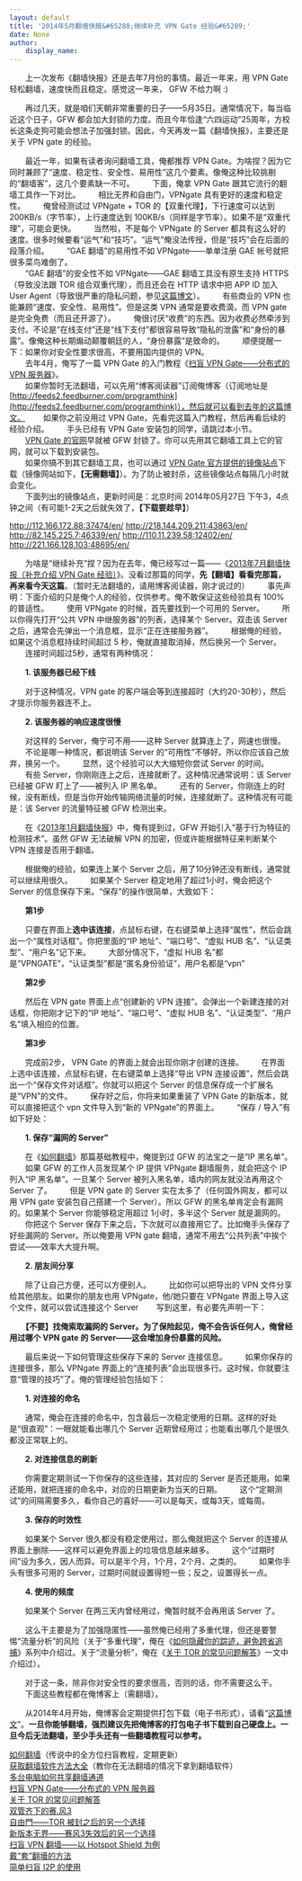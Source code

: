 ```yaml
---
layout: default
title: '2014年5月翻墙快报&#65288;继续补充 VPN Gate 经验&#65289;'
date: None
author:
    display_name: 
---
```


　　上一次发布《翻墙快报》还是去年7月份的事情。最近一年来，用 VPN Gate 轻松翻墙，速度快而且稳定。感觉这一年来， GFW 不给力啊 :)

　　再过几天，就是咱们天朝非常重要的日子——5月35日。通常情况下，每当临近这个日子，GFW 都会加大封锁的力度。而且今年恰逢“六四运动”25周年，方校长这条走狗可能会想法子加强封锁。因此，今天再发一篇《翻墙快报》，主要还是关于 VPN gate 的经验。

　　最近一年，如果有读者询问翻墙工具，俺都推荐 VPN Gate。为啥捏？因为它同时兼顾了“速度、稳定性、安全性、易用性”这几个要素。像俺这种比较挑剔的“翻墙客”，这几个要素缺一不可。 　　下面，俺拿 VPN Gate 跟其它流行的翻墙工具作一下对比。 　　相比无界和自由门，VPNgate 具有更好的速度和稳定性。 　　俺曾经测试过 VPNgate + TOR 的【双重代理】，下行速度可以达到 200KB/s（字节率），上行速度达到 100KB/s（同样是字节率）。如果不是“双重代理”，可能会更快。 　　当然啦，不是每个 VPNgate 的 Server 都具有这么好的速度。很多时候要看“运气”和“技巧”。“运气”俺没法传授，但是“技巧”会在后面的段落介绍。 　　“GAE 翻墙”的易用性不如 VPNgate——单单注册 GAE 帐号就把很多菜鸟难倒了。  
　　“GAE 翻墙”的安全性不如 VPNgate——GAE 翻墙工具没有原生支持 HTTPS（导致没法跟 TOR 组合双重代理），而且还会在 HTTP 请求中把 APP ID 加入 User Agent（导致很严重的隐私问题，参见[这篇博文](https://program-think.blogspot.com/2014/01/privacy-protection-5.html)）。 　　有些商业的 VPN 也能兼顾“速度、安全性、易用性”。但是这类 VPN 通常是要收费滴，而 VPN gate 是完全免费（而且还开源了）。 　　俺很讨厌“收费”的东西。因为收费必然牵涉到支付。不论是“在线支付”还是“线下支付”都很容易导致“隐私的泄露”和“身份的暴露”。像俺这种长期煽动颠覆朝廷的人，“身份暴露”是致命的。 　　顺便提醒一下：如果你对安全性要求很高，不要用国内提供的 VPN。  
　　去年4月，俺写了一篇 VPN Gate 的入门教程《[扫盲 VPN Gate——分布式的 VPN 服务器](https://program-think.blogspot.com/2013/04/gfw-vpngate.html)》。  
　　如果你暂时无法翻墙，可以先用“博客阅读器”订阅俺博客（订阅地址是 [http://feeds2.feedburner.com/programthink](http://feeds2.feedburner.com/programthink)），然后就可以看到去年的这篇博文。 　　如果你之前没用过 VPN Gate，先看完这篇入门教程，然后再看后续的经验介绍。 　　手头已经有 VPN Gate 安装包的同学，请跳过本小节。  
　　[VPN Gate 的官网](http://www.vpngate.net/cn/)早就被 GFW 封锁了。你可以先用其它翻墙工具上它的官网，就可以下载到安装包。  
　　如果你搞不到其它翻墙工具，也可以通过 [VPN Gate 官方提供的镜像站点](http://www.vpngate.net/cn/sites.aspx)下载（镜像网站如下，**【无需翻墙】**）。为了防止被封杀，这些镜像站点每隔几小时就会变化。  
　　下面列出的镜像站点，更新时间是：北京时间 2014年05月27日 下午3，4点钟之间（有可能1-2天之后就失效了，**【下载要趁早】**）  

http://112.166.172.88:37474/en/
http://218.144.209.211:43863/en/
http://82.145.225.7:46339/en/
http://110.11.239.58:12402/en/
http://221.166.128.103:48695/en/

  
　　为啥是“继续补充”捏？因为在去年，俺已经写过一篇——《[2013年7月翻墙快报（补充介绍 VPN Gate 经验）](https://program-think.blogspot.com/2013/07/gfw-news.html)》。没看过那篇的同学，**先【翻墙】看看完那篇，再来看今天这篇**。（暂时无法翻墙的，请用博客阅读器，刚才说过的） 　　事先声明：下面介绍的只是俺个人的经验，仅供参考。俺不敢保证这些经验具有 100% 的普适性。 　　使用 VPNgate 的时候，首先要找到一个可用的 Server。 　　所以你得先打开“公共 VPN 中继服务器”的列表，选择某个 Server。双击该 Server 之后，通常会先弹出一个消息框，显示“正在连接服务器”。 　　根据俺的经验，如果这个消息框持续时间超过 5 秒，俺就直接取消掉，然后换另一个 Server。 　　连接时间超过5秒，通常有两种情况：

　　**1\. 该服务器已经下线**

　　对于这种情况，VPN gate 的客户端会等到连接超时（大约20-30秒），然后才提示你服务器连不上。

　　**2\. 该服务器的响应速度很慢**

　　对这样的 Server，俺宁可不用——这种 Server 就算连上了，网速也很慢。 　　不论是哪一种情况，都说明该 Server 的“可用性”不够好。所以你应该自己放弃，换另一个。 　　显然，这个经验可以大大缩短你尝试 Server 的时间。 　　有些 Server，你刚刚连上之后，连接就断了。这种情况通常说明：该 Server 已经被 GFW 盯上了——被列入 IP 黑名单。 　　还有的 Server，你刚连上的时候，没有断线，但是当你开始传输网络流量的时候，连接就断了。这种情况有可能是：该 Server 的流量特征被 GFW 检测出来。

　　在《[2013年1月翻墙快报](https://program-think.blogspot.com/2013/01/gfw-news.html)》中，俺有提到过，GFW 开始引入“基于行为特征的检测技术”。虽然 GFW 无法破解 VPN 的加密，但或许能根据特征来判断某个 VPN 连接是否用于翻墙。

　　根据俺的经验，如果连上某个 Server 之后，用了10分钟还没有断线，通常就可以继续用很久。 　　如果某个 Server 稳定地用了超过1小时，俺会把这个 Server 的信息保存下来。“保存”的操作很简单，大致如下：

　　**第1步**

  
　　只要在界面上**选中该连接**，点鼠标右键，在右键菜单上选择“属性”，然后会跳出一个“属性对话框”。你把里面的“IP 地址”、“端口号”、“虚拟 HUB 名”、“认证类型”、“用户名”记下来。 　　大部分情况下，“虚拟 HUB 名”都是“VPNGATE”，“认证类型”都是“匿名身份验证”，用户名都是“vpn”

　　**第2步**

　　然后在 VPN gate 界面上点“创建新的 VPN 连接”。会弹出一个新建连接的对话框，你把刚才记下的“IP 地址”、“端口号”、“虚拟 HUB 名”、“认证类型”、“用户名”填入相应的位置。

　　**第3步**

　　完成前2步， VPN Gate 的界面上就会出现你刚才创建的连接。 　　在界面上选中该连接，点鼠标右键，在右键菜单上选择“导出 VPN 连接设置”，然后会跳出一个“保存文件对话框”。你就可以把这个 Server 的信息保存成一个扩展名是“VPN”的文件。 　　保存好之后，你将来如果重装了 VPN Gate 的新版本，就可以直接把这个 vpn 文件导入到“新的 VPNgate”的界面上。 　　“保存 / 导入”有如下好处：

　　**1\. 保存“漏网的 Server”**

  
　　在《[如何翻墙](https://program-think.blogspot.com/2009/05/how-to-break-through-gfw.html)》那篇基础教程中，俺提到过 GFW 的法宝之一是“IP 黑名单”。 　　如果 GFW 的工作人员发现某个 IP 提供 VPNgate 翻墙服务，就会把这个 IP 列入“IP 黑名单”。一旦某个 Server 被列入黑名单，墙内的网友就没法再用这个 Server 了。 　　但是 VPN gate 的 Server 实在太多了（任何国外网友，都可以用 VPN gate 安装包自己搭建一个 Server）。所以 GFW 的黑名单肯定会有漏网的。如果某个 Server 你能够稳定用超过 1小时，多半这个 Server 就是漏网的。 　　你把这个 Server 保存下来之后，下次就可以直接用它了。比如俺手头保存了好些漏网的 Server。所以俺要用 VPN gate 翻墙，通常不用去“公共列表”中挨个尝试——效率大大提升啊。

　　**2\. 朋友间分享**

　　除了让自己方便，还可以方便别人。 　　比如你可以把导出的 VPN 文件分享给其他朋友。如果你的朋友也用 VPNgate，他/她只要在 VPNgate 界面上导入这个文件，就可以尝试连接这个 Server 　　写到这里，有必要先声明一下：

　　**【不要】找俺索取漏网的 Server。为了保险起见，俺不会告诉任何人，俺曾经用过哪个 VPN gate 的 Server——这会增加身份暴露的风险。**

　　最后来说一下如何管理这些保存下来的 Server 连接信息。 　　如果你保存的连接很多，那么 VPNgate 界面上的“连接列表”会出现很多行。这时候，你就要注意“管理的技巧”了。俺的管理经验包括如下：

　　**1\. 对连接的命名**

　　通常，俺会在连接的命名中，包含最后一次稳定使用的日期。这样的好处是“很直观”：一眼就能看出哪几个 Server 近期曾经用过；也能看出哪几个是很久都没正常联上的。

　　**2\. 对连接信息的刷新**

　　你需要定期测试一下你保存的这些连接，其对应的 Server 是否还能用。如果还能用，就把连接的命名中，对应的日期更新为当天的日期。 　　这个“定期测试”的间隔需要多久，看你自己的喜好——可以是每天，或每3天，或每周。

　　**3\. 保存的时效性**

　　如果某个 Server 很久都没有稳定使用过，那么俺就把这个 Server 的连接从界面上删除——这样可以避免界面上的垃圾信息越来越多。 　　这个“过期时间”设为多久，因人而异。可以是半个月，1个月，2个月、之类的。 　　如果你手头有很多可用的 Server，过期时间就设置得短一些；反之，设置得长一点。

　　**4\. 使用的频度**

　　如果某个 Server 在两三天内曾经用过，俺暂时就不会再用该 Server 了。

　　这么干主要是为了加强隐匿性——虽然俺已经用了多重代理，但还是要警惕“流量分析”的风险（关于“多重代理”，俺在《[如何隐藏你的踪迹，避免跨省追捕](https://program-think.blogspot.com/2010/04/howto-cover-your-tracks-0.html)》系列中介绍过。关于“流量分析”，俺在《[关于 TOR 的常见问题解答](https://program-think.blogspot.com/2013/11/tor-faq.html)》一文中介绍过）。

　　对于这一条，除非你对安全性的要求很高，否则的话，你不需要这么干。 　　下面这些教程都在俺博客上（需翻墙）。

　　从2014年4月开始，俺博客会定期提供打包下载（电子书形式），请看“[这篇博文](https://program-think.blogspot.com/2014/04/blog-ebook.html)”。**一旦你能够翻墙，强烈建议先把俺博客的打包电子书下载到自己硬盘上。一旦今后无法翻墙，至少手头还有一些翻墙教程可以参考。**

  
[如何翻墙](https://program-think.blogspot.com/2009/05/how-to-break-through-gfw.html)（传说中的全方位扫盲教程，定期更新）  
[获取翻墙软件方法大全](https://program-think.blogspot.com/2011/03/how-to-get-gfw-tools.html)（教你在无法翻墙的情况下拿到翻墙软件）  
[多台电脑如何共享翻墙通道](https://program-think.blogspot.com/2013/01/cross-host-use-gfw-tool.html)  
[扫盲 VPN Gate——分布式的 VPN 服务器](https://program-think.blogspot.com/2013/04/gfw-vpngate.html)  
[关于 TOR 的常见问题解答](https://program-think.blogspot.com/2013/11/tor-faq.html)  
[双管齐下的赛.风3](https://program-think.blogspot.com/2011/10/gfw-psiphon.html)  
[自由門——TOR 被封之后的另一个选择](https://program-think.blogspot.com/2010/03/choose-free-gate.html)  
[新版本无界——赛风3失效后的另一个选择](https://program-think.blogspot.com/2011/12/gfw-wujie.html)  
[扫盲 VPN 翻墙——以 Hotspot Shield 为例](https://program-think.blogspot.com/2011/09/gfw-vpn-hotspot-shield.html)  
[戴“套”翻墻的方法](https://program-think.blogspot.com/2009/09/break-through-gfw-with-tor.html)  
[简单扫盲 I2P 的使用](https://program-think.blogspot.com/2012/06/gfw-i2p.html)

